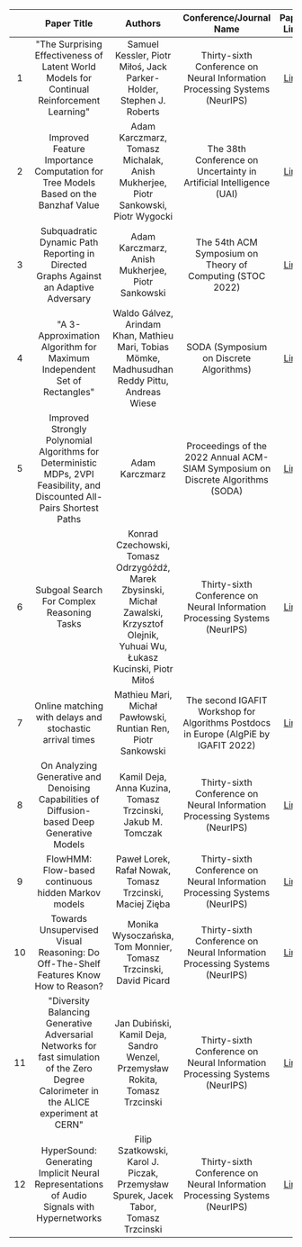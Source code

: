 
| | **Paper Title** | **Authors** | **Conference/Journal Name** | **Paper Link** | **Code Link** |
|:---:|:---:|:---:|:---:|:---:|:---:|
| 1 | "The Surprising Effectiveness of Latent World Models for Continual Reinforcement Learning" | Samuel Kessler, Piotr Miłoś, Jack Parker-Holder, Stephen J. Roberts | Thirty-sixth Conference on Neural Information Processing Systems (NeurIPS) | [Link](https://arxiv.org/abs/2211.15944) |  |
| 2 | Improved Feature Importance Computation for Tree Models Based on the Banzhaf Value | Adam Karczmarz, Tomasz Michalak, Anish Mukherjee, Piotr Sankowski, Piotr Wygocki | The 38th Conference on Uncertainty in Artificial Intelligence (UAI) | [Link](https://proceedings.mlr.press/v180/karczmarz22a.html) |  |
| 3 | Subquadratic Dynamic Path Reporting in Directed Graphs Against an Adaptive Adversary | Adam Karczmarz, Anish Mukherjee, Piotr Sankowski | The 54th ACM Symposium on Theory of Computing (STOC 2022) | [Link](https://arxiv.org/abs/2203.16992) |  |
| 4 | "A 3-Approximation Algorithm for Maximum Independent Set of Rectangles" | Waldo Gálvez, Arindam Khan, Mathieu Mari, Tobias Mömke, Madhusudhan Reddy Pittu, Andreas Wiese | SODA (Symposium on Discrete Algorithms) | [Link](https://epubs.siam.org/doi/10.1137/1.9781611977073.38) |  |
| 5 | Improved Strongly Polynomial Algorithms for Deterministic MDPs, 2VPI Feasibility, and Discounted All-Pairs Shortest Paths | Adam Karczmarz | Proceedings of the 2022 Annual ACM-SIAM Symposium on Discrete Algorithms (SODA) | [Link](https://arxiv.org/abs/2110.15070) |  |
| 6 | Subgoal Search For Complex Reasoning Tasks | Konrad Czechowski, Tomasz Odrzygóźdź, Marek Zbysinski, Michał Zawalski, Krzysztof Olejnik, Yuhuai Wu, Łukasz Kucinski, Piotr Miłoś | Thirty-sixth Conference on Neural Information Processing Systems (NeurIPS) | [Link](https://arxiv.org/abs/2108.11204) |  |
| 7 | Online matching with delays and stochastic arrival times | Mathieu Mari, Michał Pawłowski, Runtian Ren, Piotr Sankowski | The second IGAFIT Workshop for Algorithms Postdocs in Europe (AlgPiE by IGAFIT 2022) | [Link](https://arxiv.org/abs/2210.07018) |  |
| 8 | On Analyzing Generative and Denoising Capabilities of Diffusion-based Deep Generative Models | Kamil Deja, Anna Kuzina, Tomasz Trzcinski, Jakub M. Tomczak | Thirty-sixth Conference on Neural Information Processing Systems (NeurIPS) | [Link](https://arxiv.org/abs/2206.00070) |  |
| 9 | FlowHMM: Flow-based continuous hidden Markov models | Paweł Lorek, Rafał Nowak, Tomasz Trzcinski, Maciej Zięba | Thirty-sixth Conference on Neural Information Processing Systems (NeurIPS) | [Link](https://openreview.net/pdf?id=hFa75frAh0) |  |
| 10 | Towards Unsupervised Visual Reasoning: Do Off-The-Shelf Features Know How to Reason? | Monika Wysoczańska, Tom Monnier, Tomasz Trzcinski, David Picard | Thirty-sixth Conference on Neural Information Processing Systems (NeurIPS) | [Link](https://arxiv.org/pdf/2212.10292.pdf) |  |
| 11 | "Diversity Balancing Generative Adversarial Networks for fast simulation of the Zero Degree Calorimeter in the ALICE experiment at CERN" | Jan Dubiński, Kamil Deja, Sandro Wenzel, Przemysław Rokita, Tomasz Trzcinski | Thirty-sixth Conference on Neural Information Processing Systems (NeurIPS) | [Link](https://ml4physicalsciences.github.io/2022/files/NeurIPS_ML4PS_2022_55.pdf) |  |
| 12 | HyperSound: Generating Implicit Neural Representations of Audio Signals with Hypernetworks | Filip Szatkowski, Karol J. Piczak, Przemysław Spurek, Jacek Tabor, Tomasz Trzcinski | Thirty-sixth Conference on Neural Information Processing Systems (NeurIPS) | [Link](https://openreview.net/pdf?id=eQ6qtdNBumQ) |  |
